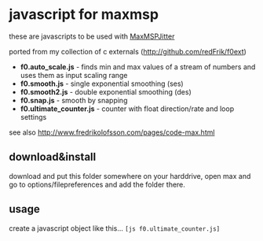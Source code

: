 javascript for maxmsp
====================

these are javascripts to be used with [MaxMSPJitter](http://cycling74.com)

ported from my collection of c externals (<http://github.com/redFrik/f0ext>)

* **f0.auto_scale.js** - finds min and max values of a stream of numbers and uses them as input scaling range
* **f0.smooth.js** - single exponential smoothing (ses)
* **f0.smooth2.js** - double exponential smoothing (des)
* **f0.snap.js** - smooth by snapping
* **f0.ultimate_counter.js** - counter with float direction/rate and loop settings

see also <http://www.fredrikolofsson.com/pages/code-max.html>

download&install
-------------------------
download and put this folder somewhere on your harddrive, open max and go to options/filepreferences and add the folder there.

usage
-------------------------
create a javascript object like this... `[js f0.ultimate_counter.js]`
